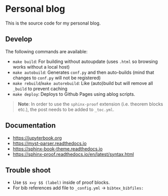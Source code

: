 # Personal blog

This is the source code for my personal blog.

## Develop

The following commands are available:

- `make build`: For building without autoupdate (uses `.html` so browsing works without a local host)
- `make autobuild`: Generates `conf.py` and then auto-builds (mind that changes to `conf.py` will not be registered)
- `make rebuild`/`make autorebuild`: Like (auto)build but will remove all `_build` to prevent caching
- `make deploy`: Deploys to Github Pages using ablog scripts.

> **Note**: In order to use the `sphinx-proof` extension (i.e. theorem blocks etc.), the post needs to be added to `_toc.yml`.

## Documentation

- https://jupyterbook.org
- https://myst-parser.readthedocs.io
- https://sphinx-book-theme.readthedocs.io
- https://sphinx-proof.readthedocs.io/en/latest/syntax.html


## Trouble shoot

- Use `$$ x=y $$ (label)` inside of proof blocks.
- For bib references add file to `_config.yml` -> `bibtex_bibfiles:`

